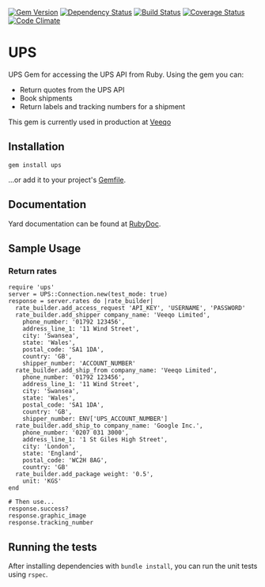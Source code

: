 [![Gem Version](https://img.shields.io/gem/v/ups.svg?style=flat-square)](http://badge.fury.io/rb/ups)
[![Dependency Status](https://img.shields.io/gemnasium/ptrippett/ups.svg?style=flat-square)](https://gemnasium.com/ptrippett/ups)
[![Build Status](https://img.shields.io/travis/ptrippett/ups.svg?style=flat-square)](https://travis-ci.org/ptrippett/ups)
[![Coverage Status](https://img.shields.io/codeclimate/coverage/github/ptrippett/ups.svg?style=flat-square)](https://codeclimate.com/github/ptrippett/ups/coverage)
[![Code Climate](https://img.shields.io/codeclimate/github/ptrippett/ups.svg?style=flat-square)](https://codeclimate.com/github/ptrippett/ups)

# UPS

UPS Gem for accessing the UPS API from Ruby. Using the gem you can:
  - Return quotes from the UPS API
  - Book shipments
  - Return labels and tracking numbers for a shipment

This gem is currently used in production at [Veeqo](http://www.veeqo.com)

## Installation

    gem install ups

...or add it to your project's [Gemfile](http://bundler.io/).

## Documentation

Yard documentation can be found at [RubyDoc](http://www.rubydoc.info/github/ptrippett/ups).

## Sample Usage

### Return rates

    require 'ups'
    server = UPS::Connection.new(test_mode: true)
    response = server.rates do |rate_builder|
      rate_builder.add_access_request 'API_KEY', 'USERNAME', 'PASSWORD'
      rate_builder.add_shipper company_name: 'Veeqo Limited',
        phone_number: '01792 123456',
        address_line_1: '11 Wind Street',
        city: 'Swansea',
        state: 'Wales',
        postal_code: 'SA1 1DA',
        country: 'GB',
        shipper_number: 'ACCOUNT_NUMBER'
      rate_builder.add_ship_from company_name: 'Veeqo Limited',
        phone_number: '01792 123456',
        address_line_1: '11 Wind Street',
        city: 'Swansea',
        state: 'Wales',
        postal_code: 'SA1 1DA',
        country: 'GB',
        shipper_number: ENV['UPS_ACCOUNT_NUMBER']
      rate_builder.add_ship_to company_name: 'Google Inc.',
        phone_number: '0207 031 3000',
        address_line_1: '1 St Giles High Street',
        city: 'London',
        state: 'England',
        postal_code: 'WC2H 8AG',
        country: 'GB'
      rate_builder.add_package weight: '0.5',
        unit: 'KGS'
    end

    # Then use...
    response.success?
    response.graphic_image
    response.tracking_number

## Running the tests

After installing dependencies with `bundle install`, you can run the unit tests using `rspec`.
